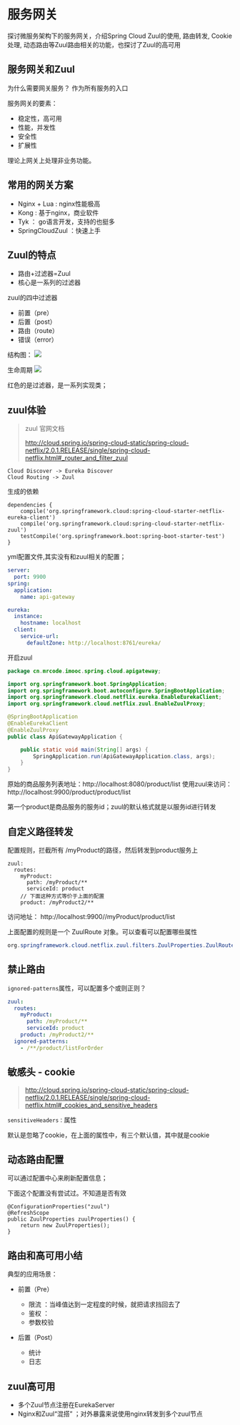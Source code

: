 # 服务网关
探讨微服务架构下的服务网关，介绍Spring Cloud Zuul的使用, 路由转发, Cookie处理, 动态路由等Zuul路由相关的功能，也探讨了Zuul的高可用

## 服务网关和Zuul

为什么需要网关服务？ 作为所有服务的入口

服务网关的要素：

* 稳定性，高可用
* 性能，并发性
* 安全性
* 扩展性

理论上网关上处理非业务功能。

## 常用的网关方案

* Nginx + Lua  : nginx性能极高
* Kong   : 基于nginx，商业软件
* Tyk  ： go语言开发，支持的也挺多
* SpringCloudZuul ：快速上手

## Zuul的特点

* 路由+过滤器=Zuul
* 核心是一系列的过滤器

zuul的四中过滤器

* 前置（pre）
* 后置（post）
* 路由（route）
* 错误（error）

结构图：
![](/assets/image/imooc/spring_cloud/snipaste_20180819_152315.png)

生命周期
![](/assets/image/imooc/spring_cloud/snipaste_20180819_152345.png)

红色的是过滤器，是一系列实现类；

## zuul体验
> zuul 官网文档
>
> http://cloud.spring.io/spring-cloud-static/spring-cloud-netflix/2.0.1.RELEASE/single/spring-cloud-netflix.html#_router_and_filter_zuul


```
Cloud Discover -> Eureka Discover
Cloud Routing -> Zuul
```

生成的依赖
```
dependencies {
	compile('org.springframework.cloud:spring-cloud-starter-netflix-eureka-client')
	compile('org.springframework.cloud:spring-cloud-starter-netflix-zuul')
	testCompile('org.springframework.boot:spring-boot-starter-test')
}
```

yml配置文件,其实没有和zuul相关的配置；
```yaml
server:
  port: 9900
spring:
  application:
    name: api-gateway

eureka:
  instance:
    hostname: localhost
  client:
    service-url:
      defaultZone: http://localhost:8761/eureka/
```

开启zuul
```java
package cn.mrcode.imooc.spring.cloud.apigateway;

import org.springframework.boot.SpringApplication;
import org.springframework.boot.autoconfigure.SpringBootApplication;
import org.springframework.cloud.netflix.eureka.EnableEurekaClient;
import org.springframework.cloud.netflix.zuul.EnableZuulProxy;

@SpringBootApplication
@EnableEurekaClient
@EnableZuulProxy
public class ApiGatewayApplication {

	public static void main(String[] args) {
		SpringApplication.run(ApiGatewayApplication.class, args);
	}
}

```

原始的商品服务列表地址：http://localhost:8080/product/list
使用zuul来访问：http://localhost:9900/product/product/list

第一个product是商品服务的服务id；zuul的默认格式就是以服务id进行转发

## 自定义路径转发

配置规则，拦截所有 /myProduct的路径，然后转发到product服务上
```
zuul:
  routes:
    myProduct:
      path: /myProduct/**
      serviceId: product
    // 下面这种方式等价于上面的配置  
    product: /myProduct2/**
```
访问地址： http://localhost:9900//myProduct/product/list

上面配置的规则是一个 ZuulRoute 对象。可以查看可以配置哪些属性
```java
org.springframework.cloud.netflix.zuul.filters.ZuulProperties.ZuulRoute
```

## 禁止路由
`ignored-patterns`属性，可以配置多个或则正则？
```yaml
zuul:
  routes:
    myProduct:
      path: /myProduct/**
      serviceId: product
    product: /myProduct2/**
  ignored-patterns:
    - /**/product/listForOrder
```

## 敏感头 - cookie
> http://cloud.spring.io/spring-cloud-static/spring-cloud-netflix/2.0.1.RELEASE/single/spring-cloud-netflix.html#_cookies_and_sensitive_headers

`sensitiveHeaders：`属性

默认是忽略了cookie，在上面的属性中，有三个默认值，其中就是cookie

## 动态路由配置

可以通过配置中心来刷新配置信息；

下面这个配置没有尝试过。不知道是否有效
```
@ConfigurationProperties("zuul")
@RefreshScope
public ZuulProperties zuulProperties() {
    return new ZuulProperties();
}
```

## 路由和高可用小结

典型的应用场景：

* 前置（Pre）
  - 限流 ：当峰值达到一定程度的时候，就把请求挡回去了
  - 鉴权 ：
  - 参数校验

* 后置（Post）
  - 统计
  - 日志

## zuul高可用

* 多个Zuul节点注册在EurekaServer
* Nginx和Zuul“混搭” ；对外暴露来说使用nginx转发到多个zuul节点
